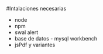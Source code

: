 #Intalaciones necesarias

- node
- npm
- swal alert
- base de datos - mysql workbench
- jsPdf y variantes
